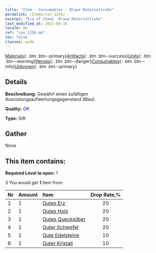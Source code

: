 ```yaml
---
title: "Item - Consumables - Blaue Materialtruhe"
permalink: /Items/con_1256/
excerpt: "Era of Chaos  Blaue Materialtruhe"
last_modified_at: 2021-04-16
locale: de
ref: "con_1256.md"
toc: false
classes: wide
---
```

 [Materials](/de/Items/){: .btn .btn--primary}[Artifacts](/de/Items/Artifacts/){: .btn .btn--success}[Units](/de/Items/Units/){: .btn .btn--warning}[Heroes](/de/Items/Heroes/){: .btn .btn--danger}[Consumables](/de/Items/Consumables/){: .btn .btn--info}[Unknown](/de/Items/Unknown/){: .btn .btn--primary}

## Details
 **Beschreibung:** Gewährt einen zufälligen Ausrüstungsaufwertungsgegenstand (Blau).

 **Quality:** <span style="color: #0000CD">OK</span>

 **Type:** Gift

## Gather

  None

## This item contains:

 **Required Level to open:** 1

 3 You would get **1** item  from:

  | Nr | Amount |     Item    | Drop Rate,% |
  |:---|:-------|:------------|:---------:|
  | 1 | 1 | [Gutes Erz](/de/Items/mat_12/) | 20 | 
  | 2 | 1 | [Gutes Holz](/de/Items/mat_13/) | 20 | 
  | 3 | 1 | [Gutes Quecksilber](/de/Items/mat_14/) | 20 | 
  | 4 | 1 | [Guter Schwefel](/de/Items/mat_15/) | 20 | 
  | 5 | 1 | [Gute Edelsteine](/de/Items/mat_16/) | 10 | 
  | 6 | 1 | [Guter Kristall](/de/Items/mat_17/) | 10 | 
